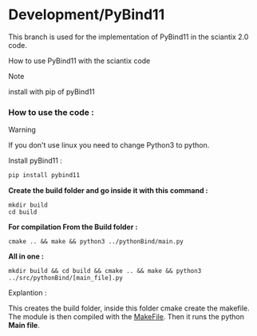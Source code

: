 # Development/PyBind11 

This branch is used for the implementation of PyBind11 in the sciantix 2.0 code. 

How to use PyBind11 with the sciantix code
> [!NOTE]  
> install with pip of pyBind11
### How to use the code :
> [!WARNING]  
> If you don't use linux you need to change Python3 to python.
>
Install pyBind11 : 
```python
pip install pybind11
```
<b>Create the build folder and go inside it with this command : </b>
```shell
mkdir build 
cd build
```

<b>For compilation From the Build folder :</b>

```shell
cmake .. && make && python3 ../pythonBind/main.py
```

<b>All in one : </b>

```shell
mkdir build && cd build && cmake .. && make && python3 ../src/pythonBind/[main_file].py
```
Explantion : 

This creates the build folder, inside this folder cmake create the makefile. The module is then compiled with the <u>MakeFile</u>. Then it runs the python <b>Main file</b>.